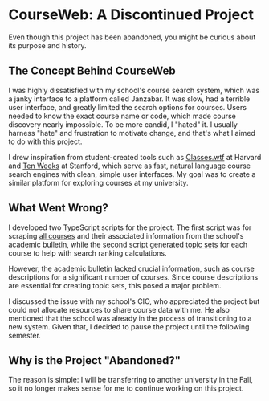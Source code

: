 # CourseWeb: A Discontinued Project

Even though this project has been abandoned, you might be curious about its purpose and history.

## The Concept Behind CourseWeb
I was highly dissatisfied with my school's course search system, which was a janky interface to a platform called Janzabar. It was slow, had a terrible user interface, and greatly limited the search options for courses. Users needed to know the exact course name or code, which made course discovery nearly impossible. To be more candid, I "hated" it. I usually harness "hate" and frustration to motivate change, and that's what I aimed to do with this project.

I drew inspiration from student-created tools such as [Classes.wtf](https://classes.wtf/) at Harvard and [Ten Weeks](https://tenweeks.xyz/) at Stanford, which serve as fast, natural language course search engines with clean, simple user interfaces. My goal was to create a similar platform for exploring courses at my university.

## What Went Wrong?
I developed two TypeScript scripts for the project. The first script was for scraping [all courses](data/allCourses.json) and their associated information from the school's academic bulletin, while the second script generated [topic sets](/data/courseTopicSets.json) for each course to help with search ranking calculations.

However, the academic bulletin lacked crucial information, such as course descriptions for a significant number of courses. Since course descriptions are essential for creating topic sets, this posed a major problem.

I discussed the issue with my school's CIO, who appreciated the project but could not allocate resources to share course data with me. He also mentioned that the school was already in the process of transitioning to a new system. Given that, I decided to pause the project until the following semester.

## Why is the Project "Abandoned?"
The reason is simple: I will be transferring to another university in the Fall, so it no longer makes sense for me to continue working on this project.
